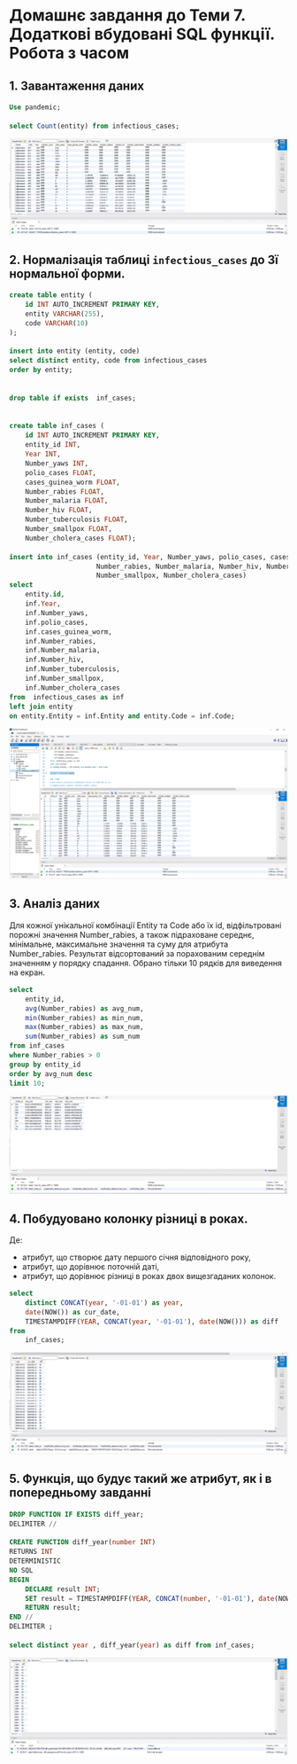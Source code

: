 
# Домашнє завдання до Теми 7. Додаткові вбудовані SQL функції. Робота з часом


## 1. Завантаження даних
```sql
Use pandemic;

select Count(entity) from infectious_cases;
```

![](./img/1.PNG)


## 2. Нормалізація таблиці `infectious_cases` до 3ї нормальної форми. 

```sql
create table entity (
    id INT AUTO_INCREMENT PRIMARY KEY,
    entity VARCHAR(255),
    code VARCHAR(10)
);

insert into entity (entity, code) 
select distinct entity, code from infectious_cases
order by entity;


drop table if exists  inf_cases;


create table inf_cases (
	id INT AUTO_INCREMENT PRIMARY KEY,
	entity_id INT,
	Year INT,
    Number_yaws INT,
    polio_cases FLOAT,
    cases_guinea_worm FLOAT,
    Number_rabies FLOAT,
    Number_malaria FLOAT,
    Number_hiv FLOAT,
    Number_tuberculosis FLOAT,
    Number_smallpox FLOAT,
    Number_cholera_cases FLOAT);

insert into inf_cases (entity_id, Year, Number_yaws, polio_cases, cases_guinea_worm, 
                      Number_rabies, Number_malaria, Number_hiv, Number_tuberculosis, 
                      Number_smallpox, Number_cholera_cases) 
select 
    entity.id, 
    inf.Year,
    inf.Number_yaws,
    inf.polio_cases,
    inf.cases_guinea_worm,
    inf.Number_rabies,
    inf.Number_malaria,
    inf.Number_hiv,
    inf.Number_tuberculosis,
    inf.Number_smallpox,
    inf.Number_cholera_cases 
from  infectious_cases as inf
left join entity
on entity.Entity = inf.Entity and entity.Code = inf.Code;
```

![](./img/2.PNG)

## 3. Аналіз даних
Для кожної унікальної комбінації Entity та Code або їх id, відфільтровані порожні значення Number_rabies, а також підраховане середнє, мінімальне, максимальне значення та суму для атрибута Number_rabies. Результат відсортований за порахованим середнім значенням у порядку спадання. Обрано тільки 10 рядків для виведення на екран.


```sql
select 
	entity_id, 
    avg(Number_rabies) as avg_num, 
    min(Number_rabies) as min_num, 
    max(Number_rabies) as max_num, 
    sum(Number_rabies) as sum_num
from inf_cases
where Number_rabies > 0
group by entity_id
order by avg_num desc
limit 10;
```

![](./img/3.PNG)
	
## 4. Побудуовано колонку різниці в роках.
Де: 
- атрибут, що створює дату першого січня відповідного року,
- атрибут, що дорівнює поточній даті,
- атрибут, що дорівнює різниці в роках двох вищезгаданих колонок.

```sql
select 
    distinct CONCAT(year, '-01-01') as year,
    date(NOW()) as cur_date,
    TIMESTAMPDIFF(YEAR, CONCAT(year, '-01-01'), date(NOW())) as diff
from 
    inf_cases;
```
![](./img/4.PNG)

## 5. Функція, що будує такий же атрибут, як і в попередньому завданні

```sql
DROP FUNCTION IF EXISTS diff_year;
DELIMITER //

CREATE FUNCTION diff_year(number INT)
RETURNS INT
DETERMINISTIC 
NO SQL
BEGIN
    DECLARE result INT;
    SET result = TIMESTAMPDIFF(YEAR, CONCAT(number, '-01-01'), date(NOW()));
    RETURN result;
END //
DELIMITER ;		

select distinct year , diff_year(year) as diff from inf_cases;
```
![](./img/5.PNG)
